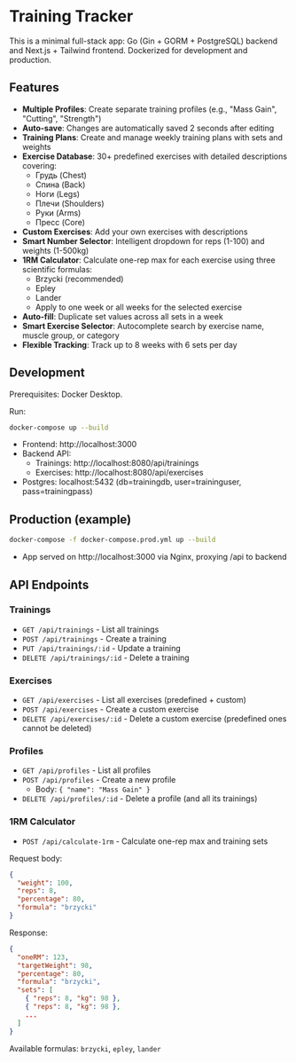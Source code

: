 # Training Tracker

This is a minimal full-stack app: Go (Gin + GORM + PostgreSQL) backend and Next.js + Tailwind frontend. Dockerized for development and production.

## Features

- **Multiple Profiles**: Create separate training profiles (e.g., "Mass Gain", "Cutting", "Strength")
- **Auto-save**: Changes are automatically saved 2 seconds after editing
- **Training Plans**: Create and manage weekly training plans with sets and weights
- **Exercise Database**: 30+ predefined exercises with detailed descriptions covering:
  - Грудь (Chest)
  - Спина (Back)
  - Ноги (Legs)
  - Плечи (Shoulders)
  - Руки (Arms)
  - Пресс (Core)
- **Custom Exercises**: Add your own exercises with descriptions
- **Smart Number Selector**: Intelligent dropdown for reps (1-100) and weights (1-500kg)
- **1RM Calculator**: Calculate one-rep max for each exercise using three scientific formulas:
  - Brzycki (recommended)
  - Epley
  - Lander
  - Apply to one week or all weeks for the selected exercise
- **Auto-fill**: Duplicate set values across all sets in a week
- **Smart Exercise Selector**: Autocomplete search by exercise name, muscle group, or category
- **Flexible Tracking**: Track up to 8 weeks with 6 sets per day

## Development

Prerequisites: Docker Desktop.

Run:

```bash
docker-compose up --build
```

- Frontend: http://localhost:3000
- Backend API:
  - Trainings: http://localhost:8080/api/trainings
  - Exercises: http://localhost:8080/api/exercises
- Postgres: localhost:5432 (db=trainingdb, user=traininguser, pass=trainingpass)

## Production (example)

```bash
docker-compose -f docker-compose.prod.yml up --build
```

- App served on http://localhost:3000 via Nginx, proxying /api to backend

## API Endpoints

### Trainings
- `GET /api/trainings` - List all trainings
- `POST /api/trainings` - Create a training
- `PUT /api/trainings/:id` - Update a training
- `DELETE /api/trainings/:id` - Delete a training

### Exercises
- `GET /api/exercises` - List all exercises (predefined + custom)
- `POST /api/exercises` - Create a custom exercise
- `DELETE /api/exercises/:id` - Delete a custom exercise (predefined ones cannot be deleted)

### Profiles
- `GET /api/profiles` - List all profiles
- `POST /api/profiles` - Create a new profile
  - Body: `{ "name": "Mass Gain" }`
- `DELETE /api/profiles/:id` - Delete a profile (and all its trainings)

### 1RM Calculator
- `POST /api/calculate-1rm` - Calculate one-rep max and training sets

Request body:
```json
{
  "weight": 100,
  "reps": 8,
  "percentage": 80,
  "formula": "brzycki"
}
```

Response:
```json
{
  "oneRM": 123,
  "targetWeight": 98,
  "percentage": 80,
  "formula": "brzycki",
  "sets": [
    { "reps": 8, "kg": 98 },
    { "reps": 8, "kg": 98 },
    ...
  ]
}
```

Available formulas: `brzycki`, `epley`, `lander`
